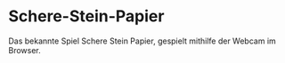 # Schere-Stein-Papier
Das bekannte Spiel Schere Stein Papier, gespielt mithilfe der Webcam im Browser.
